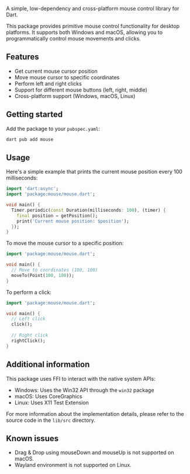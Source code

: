 A simple, low-dependency and cross-platform mouse control library for Dart.

This package provides primitive mouse control functionality for desktop platforms. It supports both Windows and macOS, allowing you to programmatically control mouse movements and clicks.

## Features

- Get current mouse cursor position
- Move mouse cursor to specific coordinates
- Perform left and right clicks
- Support for different mouse buttons (left, right, middle)
- Cross-platform support (Windows, macOS, Linux)

## Getting started

Add the package to your `pubspec.yaml`:

```sh
dart pub add mouse
```

## Usage

Here's a simple example that prints the current mouse position every 100 milliseconds:

```dart
import 'dart:async';
import 'package:mouse/mouse.dart';

void main() {
  Timer.periodic(const Duration(milliseconds: 100), (timer) {
    final position = getPosition();
    print('Current mouse position: $position');
  });
}
```

To move the mouse cursor to a specific position:

```dart
import 'package:mouse/mouse.dart';

void main() {
  // Move to coordinates (100, 100)
  moveTo(Point(100, 100));
}
```

To perform a click:

```dart
import 'package:mouse/mouse.dart';

void main() {
  // Left click
  click();
  
  // Right click
  rightClick();
}
```

## Additional information

This package uses FFI to interact with the native system APIs:
- Windows: Uses the Win32 API through the `win32` package
- macOS: Uses CoreGraphics
- Linux: Uses X11 Test Extension

For more information about the implementation details, please refer to the source code in the `lib/src` directory.

## Known issues

- Drag & Drop using mouseDown and mouseUp is not supported on macOS.
- Wayland environment is not supported on Linux.